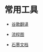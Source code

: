 # 常用工具  
* [谷歌翻译](https://translate.google.cn/ "谷歌翻译")
- [流程图](https://www.processon.com/ "流程图")
* [石墨文档](https://shimo.im/desktop "石墨文档")